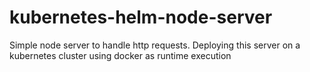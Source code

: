 # kubernetes-helm-node-server
Simple node server to handle http requests. Deploying this server on a kubernetes cluster using docker as runtime execution
